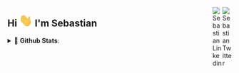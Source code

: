 <a href="https://twitter.com/juansebashr" target="_blank" rel="nofollow"><img align="right" alt="Sebastian Twitter" width="22px" src="https://cdn.jsdelivr.net/npm/simple-icons@v3/icons/twitter.svg" /></a><a href="https://www.linkedin.com/in/sebastian-hernandez-reyes-76a0a8148/" target="_blank" rel="nofollow"><img align="right" alt="Sebastian Linkedin" width="22px" src="https://cdn.jsdelivr.net/npm/simple-icons@v3/icons/linkedin.svg" /></a>

## Hi <img src="https://raw.githubusercontent.com/ABSphreak/ABSphreak/master/gifs/Hi.gif" width="30px"> I'm Sebastian
<details close>
 <summary> 🚀 <b>Github Stats</b>: </summary>
<br>
<p align = "center">
  <img src = "https://github-readme-stats.vercel.app/api?username=juansebashr&show_icons=true&count_private=true&theme=dracula&line_height=30">
</p>
</details>


<!--
**juansebashr/juansebashr** is a ✨ _special_ ✨ repository because its `README.md` (this file) appears on your GitHub profile.

Here are some ideas to get you started:

- 🔭 I’m currently working on ...
- 🌱 I’m currently learning ...
- 👯 I’m looking to collaborate on ...
- 🤔 I’m looking for help with ...
- 💬 Ask me about ...
- 📫 How to reach me: ...
- 😄 Pronouns: ...
- ⚡ Fun fact: ...


<img src = "https://github-readme-stats.vercel.app/api/top-langs/?username=juansebashr&theme=dracula&line_height=28&langs_count=3">
-->
